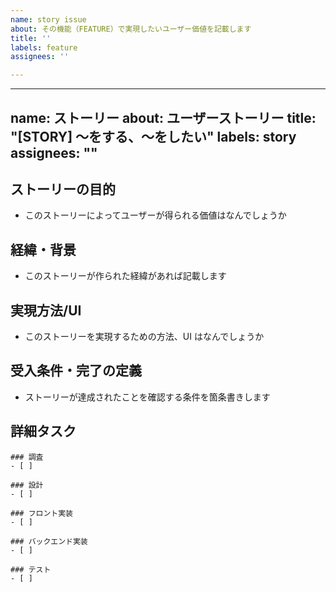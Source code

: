 ```yaml
---
name: story issue
about: その機能（FEATURE）で実現したいユーザー価値を記載します
title: ''
labels: feature
assignees: ''

---
```


---
name: ストーリー
about: ユーザーストーリー
title: "[STORY] 〜をする、〜をしたい"
labels: story
assignees: ""
---

## ストーリーの目的

- このストーリーによってユーザーが得られる価値はなんでしょうか

## 経緯・背景

- このストーリーが作られた経緯があれば記載します

## 実現方法/UI

- このストーリーを実現するための方法、UI はなんでしょうか

## 受入条件・完了の定義

- ストーリーが達成されたことを確認する条件を箇条書きします

## 詳細タスク

```[tasklist]
### 調査
- [ ] 
```

```[tasklist]
### 設計
- [ ]
```

```[tasklist]
### フロント実装
- [ ]
```

```[tasklist]
### バックエンド実装
- [ ]
```

```[tasklist]
### テスト
- [ ]
```
